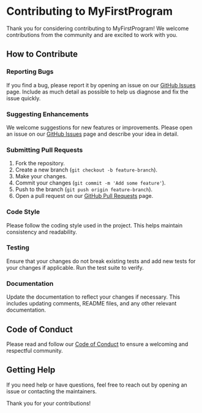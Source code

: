 # Contributing to MyFirstProgram

Thank you for considering contributing to MyFirstProgram! We welcome contributions from the community and are excited to work with you.

## How to Contribute

### Reporting Bugs

If you find a bug, please report it by opening an issue on our [GitHub Issues](https://github.com/your-repo/LangBench/issues) page. Include as much detail as possible to help us diagnose and fix the issue quickly.

### Suggesting Enhancements

We welcome suggestions for new features or improvements. Please open an issue on our [GitHub Issues](https://github.com/your-repo/LangBench/issues) page and describe your idea in detail.

### Submitting Pull Requests

1. Fork the repository.
2. Create a new branch (`git checkout -b feature-branch`).
3. Make your changes.
4. Commit your changes (`git commit -m 'Add some feature'`).
5. Push to the branch (`git push origin feature-branch`).
6. Open a pull request on our [GitHub Pull Requests](https://github.com/your-repo/LangBench/pulls) page.

### Code Style

Please follow the coding style used in the project. This helps maintain consistency and readability.

### Testing

Ensure that your changes do not break existing tests and add new tests for your changes if applicable. Run the test suite to verify.

### Documentation

Update the documentation to reflect your changes if necessary. This includes updating comments, README files, and any other relevant documentation.

## Code of Conduct

Please read and follow our [Code of Conduct](CODE_OF_CONDUCT.md) to ensure a welcoming and respectful community.

## Getting Help

If you need help or have questions, feel free to reach out by opening an issue or contacting the maintainers.

Thank you for your contributions!
